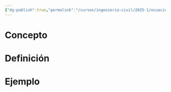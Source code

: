 ```yaml
---
{"dg-publish":true,"permalink":"/cursos/ingenieria-civil/2025-1/ecuaciones-diferenciales/1-edos-de-primer-orden/5-estudio-de-modelos-de-linealidad-y-estadistica/5-estudio-de-modelos-de-linealidad-y-estadistica/","tags":["ExMAT1640"]}
---
```


# Concepto
# Definición
# Ejemplo